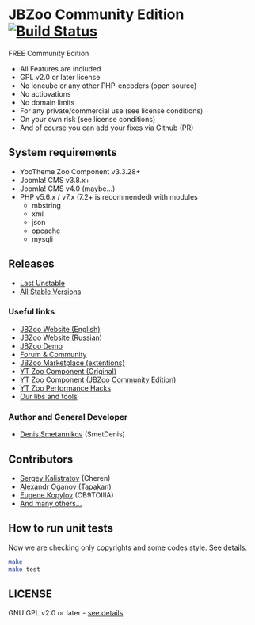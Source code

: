 # JBZoo Community Edition [![Build Status](https://travis-ci.org/JBZoo/JBZoo.svg?branch=master)](https://travis-ci.org/JBZoo/JBZoo)

FREE Community Edition

 * All Features are included
 * GPL v2.0 or later license
 * No ioncube or any other PHP-encoders (open source)
 * No actiovations
 * No domain limits
 * For any private/commercial use (see license conditions)
 * On your own risk (see license conditions)
 * And of course you can add your fixes via Github (PR)


## System requirements
 * YooTheme Zoo Component v3.3.28+
 * Joomla! CMS v3.8.x+
 * Joomla! CMS v4.0 (maybe...)
 * PHP v5.6.x / v7.x (7.2+ is recommended) with modules
   * mbstring
   * xml
   * json
   * opcache
   * mysqli

## Releases
 * [Last Unstable](https://github.com/JBZoo/JBZoo/archive/master.zip)
 * [All Stable Versions](https://github.com/JBZoo/JBZoo/releases)


### Useful links
 * [JBZoo Website (English)](http://jbzoo.com)
 * [JBZoo Website (Russian)](http://jbzoo.ru)
 * [JBZoo Demo](http://demo.jbzoo.com)
 * [Forum & Community](http://forum.jbzoo.com)
 * [JBZoo Marketplace (extentions)](http://forum.jbzoo.com/files/)
 * [YT Zoo Component (Original)](https://www.yootheme.com/zoo)
 * [YT Zoo Component (JBZoo Community Edition)](https://github.com/JBZoo/YOOtheme-Zoo)
 * [YT Zoo Performance Hacks](https://github.com/JBZoo/Zoo-Hacks)
 * [Our libs and tools](https://github.com/JBZoo)


### Author and General Developer
 * [Denis Smetannikov](https://github.com/SmetDenis) (SmetDenis)


## Contributors
 * [Sergey Kalistratov](https://github.com/Cheren) (Cheren)
 * [Alexandr Oganov](https://github.com/Tapakan) (Tapakan)
 * [Eugene Kopylov](https://github.com/CB9TOIIIA) (CB9TOIIIA)
 * [And many others...](https://github.com/JBZoo/JBZoo/graphs/contributors)


## How to run unit tests
Now we are checking only copyrights and some codes style. [See details](https://travis-ci.org/JBZoo/JBZoo).

```sh
make
make test
```

## LICENSE
GNU GPL v2.0 or later - [see details](https://github.com/JBZoo/JBZoo/blob/master/LICENSE.md)
